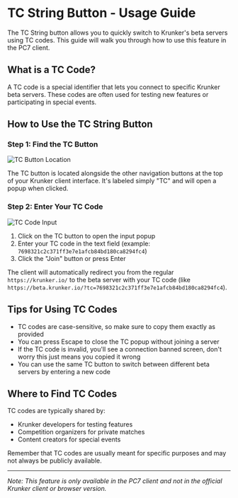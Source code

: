 # TC String Button - Usage Guide

The TC String button allows you to quickly switch to Krunker's beta servers using TC codes. This guide will walk you through how to use this feature in the PC7 client.

## What is a TC Code?

A TC code is a special identifier that lets you connect to specific Krunker beta servers. These codes are often used for testing new features or participating in special events.

## How to Use the TC String Button

### Step 1: Find the TC Button

![TC Button Location](https://imgur.com/a/UJarHrQ)

The TC button is located alongside the other navigation buttons at the top of your Krunker client interface. It's labeled simply "TC" and will open a popup when clicked.

### Step 2: Enter Your TC Code

![TC Code Input](https://imgur.com/HXgkcTz)

1. Click on the TC button to open the input popup
2. Enter your TC code in the text field (example: `7698321c2c371ff3e7e1afcb84bd180ca8294fc4`)
3. Click the "Join" button or press Enter

The client will automatically redirect you from the regular `https://krunker.io/` to the beta server with your TC code (like `https://beta.krunker.io/?tc=7698321c2c371ff3e7e1afcb84bd180ca8294fc4`).

## Tips for Using TC Codes

- TC codes are case-sensitive, so make sure to copy them exactly as provided
- You can press Escape to close the TC popup without joining a server
- If the TC code is invalid, you'll see a connection banned screen, don't worry this just means you copied it wrong
- You can use the same TC button to switch between different beta servers by entering a new code

## Where to Find TC Codes

TC codes are typically shared by:
- Krunker developers for testing features
- Competition organizers for private matches
- Content creators for special events

Remember that TC codes are usually meant for specific purposes and may not always be publicly available.

---

*Note: This feature is only available in the PC7 client and not in the official Krunker client or browser version.*
